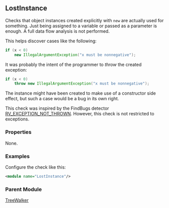 ## LostInstance

Checks that object instances created explicitly with `new` are actually used for something. Just being assigned to a variable or passed as a parameter is enough. A full data flow analysis is not performed.

This helps discover cases like the following:

```java
if (x < 0)
    new IllegalArgumentException("x must be nonnegative");
```

It was probably the intent of the programmer to *throw* the created exception:

```java
if (x < 0)
    throw new IllegalArgumentException("x must be nonnegative");
```

The instance might have been created to make use of a constructor side effect, but such a case would be a bug in its own right.

This check was inspired by the FindBugs detector [RV_EXCEPTION_NOT_THROWN](http://findbugs.sourceforge.net/bugDescriptions.html#RV_EXCEPTION_NOT_THROWN). However, this check is not restricted to exceptions.


### Properties

None.


### Examples

Configure the check like this:

```xml
<module name="LostInstance"/>
```
 

### Parent Module

[TreeWalker](http://checkstyle.sourceforge.net/config.html#TreeWalker)
